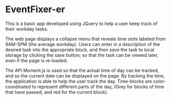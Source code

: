 # EventFixer-er

This is a basic app developed using JQuery to help a user keep track of their workday tasks. 

The web page displays a collapse menu that reveals time slots labeled from 9AM-5PM (the average workday). Users can enter in a description of the desired task into the appropriate block, and then save the task to local storage by clicking the save button; so that the task can be viewed later, even if the page is re-loaded.

The API Moment.js is used so that the actual time of day can be tracked, and so the current date can be displayed on the page. By tracking the time, the application is able to help the user track the day. Time-blocks are color-coordinated to represent different parts of the day, (Grey for blocks of time that have passed, and red for the current block).